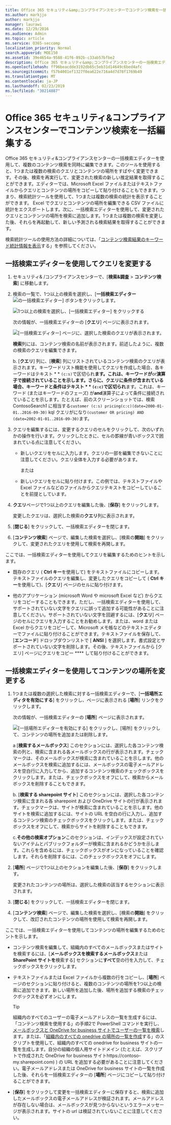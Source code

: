 ```yaml
---
title: Office 365 セキュリティ&amp;コンプライアンスセンターでコンテンツ検索を一括編集する
ms.author: markjjo
author: markjjo
manager: laurawi
ms.date: 12/29/2016
ms.audience: Admin
ms.topic: article
ms.service: O365-seccomp
localization_priority: Normal
search.appverid: MOE150
ms.assetid: 39e4654a-9588-41f6-892b-c33ab57bfbe2
description: Office 365 セキュリティ&amp;コンプライアンスセンターの一括検索エディターを使用して、1つまたは複数のコンテンツ検索のクエリとコンテンツの場所をすばやく変更できます。
ms.openlocfilehash: ff96beacdde3192db65c5eb31d14649c6bed4afc
ms.sourcegitcommit: f57b4001ef1327f0ea622e716a4d7d78f1769b49
ms.translationtype: MT
ms.contentlocale: ja-JP
ms.lasthandoff: 02/23/2019
ms.locfileid: "30214887"
---
```

# <a name="bulk-edit-content-searches-in-the-office-365-security-amp-compliance-center"></a>Office 365 セキュリティ&amp;コンプライアンスセンターでコンテンツ検索を一括編集する

Office 365 セキュリティ&amp;コンプライアンスセンターの一括検索エディターを使用して、複数のコンテンツ検索を同時に編集できます。このツールを使用すると、1つまたは複数の検索のクエリとコンテンツの場所をすばやく変更できます。その後、検索を再実行して、変更された検索の新しい推定結果を取得することができます。エディターでは、Microsoft Excel ファイルまたはテキストファイルからクエリとコンテンツの場所をコピーして貼り付けることもできます。つまり、検索統計ツールを使用して、1つまたは複数の検索の統計を表示することができます。 Excel でクエリとコンテンツの場所を編集できる CSV ファイルに統計をエクスポートします。次に、一括検索エディターを使用して、変更されたクエリとコンテンツの場所を検索に追加します。1つまたは複数の検索を変更した後、それらを再起動して、新しい予測される検索結果を取得することができます。
  
検索統計ツールの使用方法の詳細については、「[コンテンツ検索結果のキーワード統計情報を表示](view-keyword-statistics-for-content-search.md)する」を参照してください。
  
## <a name="use-the-bulk-search-editor-to-change-queries"></a>一括検索エディターを使用してクエリを変更する

1. セキュリティ&amp; /コンプライアンスセンターで、[**検索&amp;調査** \> **コンテンツ検索**] に移動します。
    
2. 検索の一覧で、1つ以上の検索を選択し、[**一括検索エディター** ![の一括検索エディター](media/1ddb3d18-2f00-4a7b-98a6-817ca5ec7014.png)] ボタンをクリックします。
    
    ![1つ以上の検索を選択し、[一括検索エディター] をクリックする](media/600c9716-89a2-4451-b111-fa7cfaad2006.png)
  
    次の情報が、一括検索エディターの [**クエリ**] ページに表示されます。 
    
    ![[一括検索エディター] ページに、選択した検索のクエリが表示されます。](media/189659af-cc78-4479-b0bc-a93decad2f6c.png)
  
    **検索**列には、コンテンツ検索の名前が表示されます。前述したように、複数の検索のクエリを編集できます。 
    
    b. [**クエリ**] 列に、[**検索**] 列にリストされているコンテンツ検索のクエリが表示されます。キーワードリスト機能を使用してクエリを作成した場合、各キーワードはテキスト * * `(c:s)`で区切られ**ます。これは、キーワードが**or**演算子で接続されていることを示します。さらに、クエリに条件が含まれている場合、キーワードと条件はテキスト * * `(c:c)`で区切られ**ます。これは、キーワード (またはキーワードのフェーズ) が**and**演算子によって条件に接続されていることを示します。たとえば、前のスクリーンショットでは、検索 ContosoSearch1 に相当する`customer (c:s) pricing(c:c)(date=2000-01-01..2016-09-30)` kql クエリがになり`(customer OR pricing) AND (date=2002-01-01..2016-09-30)`ます。
    
3. クエリを編集するには、変更するクエリのセルをクリックして、次のいずれかの操作を行います。クリックしたときに、セルの罫線が青いボックスで囲まれている点に注意してください。
    
   - 新しいクエリをセルに入力します。クエリの一部を編集できないことに注意してください。クエリ全体を入力する必要があります。
    
      または
    
    - 新しいクエリをセルに貼り付けます。この例では、テキストファイルや Excel ファイルなどのファイルからクエリテキストをコピーしていることを前提としています。
    
4. **クエリ**ページで1つ以上のクエリを編集した後、[**保存**] をクリックします。
    
    変更したクエリは、選択した検索の**クエリ**列に表示されます。 
    
5. [**閉じる**] をクリックして、一括検索エディターを閉じます。 
    
6. [**コンテンツ検索**] ページで、編集した検索を選択し、[検索の**開始**] をクリックして、変更されたクエリを使用して検索を再開します。 
    
ここでは、一括検索エディターを使用してクエリを編集するためのヒントを示します。
  
- 既存のクエリ ( **Ctrl キー**を使用して) をテキストファイルにコピーします。テキストファイルのクエリを編集し、変更したクエリをコピーして ( **Ctrl キー**を使用して)、[**クエリ**] ページのセルに貼り付けます。 
    
- 他のアプリケーション (microsoft Word や microsoft Excel など) からクエリをコピーすることもできます。ただし、一括検索エディターを使用して、サポートされていない文字をクエリに誤って追加する可能性があることに注意してください。サポートされていない文字を回避するには、[**クエリ**] ページのセルにクエリを入力することをお勧めします。または、word または Excel からクエリをコピーして、Microsoft メモ帳などのテキストエディターでファイルに貼り付けることができます。テキストファイルを保存して、[**エンコード**] ドロップダウンリストで [ **ANSI** ] を選択します。書式設定とサポートされていない文字を削除します。その後、テキストファイルから [クエリ] ページにクエリをコピー **** して貼り付けることができます。 
    
  
## <a name="use-the-bulk-search-editor-to-change-content-locations"></a>一括検索エディターを使用してコンテンツの場所を変更する

1. 1つまたは複数の選択した検索に対する一括検索エディターで、[**一括場所エディタを有効にする**] をクリックし、ページに表示される [**場所**] リンクをクリックします。 
    
    次の情報が、一括検索エディターの [**場所**] ページに表示されます。 
    
    ![[一括場所エディターを有効にする] をクリックし、[場所] をクリックして、コンテンツの場所を追加または削除します。](media/a5a468ce-bd63-4c53-bc37-ff64cf769e59.png)
  
    a [**検索するメールボックス**] このセクションには、選択した各コンテンツ検索の列と、検索に含まれる各メールボックスの行が表示されます。チェックマークは、そのメールボックスが検索に含まれていることを示します。他のメールボックスを検索に追加するには、メールボックスの電子メールアドレスを空白行に入力してから、追加するコンテンツ検索のチェックボックスをクリックします。または、チェックボックスをオフにして、検索からメールボックスを削除することもできます。
    
    b. [**検索する sharepoint サイト**] このセクションには、選択した各コンテンツ検索に含まれる各 sharepoint および OneDrive サイトの行が表示されます。チェックマークは、サイトが検索に含まれていることを示します。他のサイトを検索に追加するには、サイトの URL を空白の行に入力し、追加するコンテンツ検索のチェックボックスをクリックします。または、チェックボックスをオフにして、検索からサイトを削除することもできます。
    
    c.**その他の検索オプション**このセクションは、インデックスが設定されていないアイテムとパブリックフォルダーが検索に含まれるかどうかを示します。これらを含めるには、チェックボックスがオンになっていることを確認します。それらを削除するには、このチェックボックスをオフにします。
    
2. [**場所**] ページで1つ以上のセクションを編集した後、[**保存**] をクリックします。
    
    変更されたコンテンツの場所は、選択した検索の該当するセクションに表示されます。
    
3. [**閉じる**] をクリックして、一括検索エディターを閉じます。 
    
4. [**コンテンツ検索**] ページで、編集した検索を選択し、[検索の**開始**] をクリックして、改訂されたコンテンツの場所を使用して検索を再開します。 
    
ここでは、一括検索エディターを使用してコンテンツの場所を編集するためのヒントを示します。
  
- コンテンツ検索を編集して、組織内のすべてのメールボックスまたはサイトを検索するには、[**メールボックスを検索するメールボックス**または**SharePoint サイトを**検索する] セクションに**すべて**空の行を入力して、チェックボックスをクリックします。 
    
- テキストファイルまたは Excel ファイルから複数の行をコピーし、[**場所**] ページのセクションに貼り付けると、複数のコンテンツの場所を1つ以上の検索に追加できます。新しい場所を追加した後、場所を追加する検索のチェックボックスを必ずオンにします。 
    
    > [!TIP]
    > 組織内のすべてのユーザーの電子メールアドレスの一覧を生成するには、「コンテンツ検索を使用する」の手順2で PowerShell コマンドを実行し、[メールボックスと OneDrive for business サイトでユーザーの一覧を検索](search-the-mailbox-and-onedrive-for-business-for-a-list-of-users.md#step2)します。または、「[組織内のすべての onedrive の場所の一覧を作成](https://support.office.com/article/8e200cb2-c768-49cb-88ec-53493e8ad80a)する」のスクリプトを使用して、組織内のすべての onedrive for business サイトの一覧を生成します。自分の組織の個人用サイトドメイン (たとえば、スクリプトで作成された OneDrive for business サイトhttps://contoso-my.sharepoint.com) ) の URL を追加する必要があることに注意してください。電子メールアドレスまたは OneDrive for business サイトの一覧を作成した後、それらを一括検索エディターの [**場所**] ページにコピーして貼り付けることができます。 
  
- [**保存**] をクリックして変更を一括検索エディターに保存すると、検索に追加したメールボックスの電子メールアドレスが検証されます。メールアドレスが存在しない場合は、メールボックスが見つからないというエラーメッセージが表示されます。サイトの url は検証されていないことに注意してください。 
  

